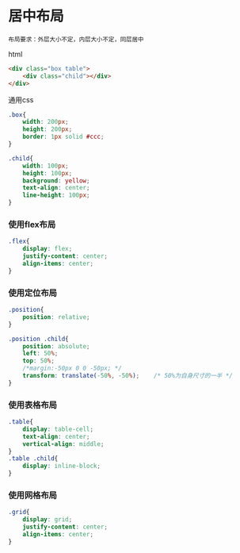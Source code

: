 # 居中布局

```
布局要求：外层大小不定，内层大小不定，同层居中
```

html
```html
<div class="box table">
    <div class="child"></div>
</div>
```

通用css
```css
.box{
    width: 200px;
    height: 200px;
    border: 1px solid #ccc;
}

.child{
    width: 100px;
    height: 100px;
    background: yellow;
    text-align: center;
    line-height: 100px;
}

```

### 使用flex布局

```css
.flex{
    display: flex;
    justify-content: center;
    align-items: center;
}
```


### 使用定位布局
```css
.position{
    position: relative;
}

.position .child{
    position: absolute;
    left: 50%;
    top: 50%;
    /*margin:-50px 0 0 -50px; */
    transform: translate(-50%, -50%);    /* 50%为自身尺寸的一半 */
}
```


### 使用表格布局
```css
.table{
    display: table-cell;
    text-align: center;
    vertical-align: middle;
}
.table .child{
    display: inline-block;
}
```


### 使用网格布局

```css
.grid{
    display: grid;
    justify-content: center;
    align-items: center;
}
```